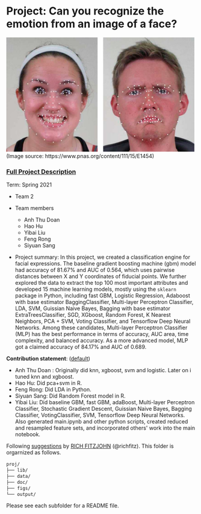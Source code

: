 # Project: Can you recognize the emotion from an image of a face? 
<img src="figs/CE.jpg" alt="Compound Emotions" width="500"/>
(Image source: https://www.pnas.org/content/111/15/E1454)

### [Full Project Description](doc/project3_desc.md)

Term: Spring 2021

+ Team 2
+ Team members
	+ Anh Thu Doan
	+ Hao Hu
	+ Yibai Liu
	+ Feng Rong
	+ Siyuan Sang

+ Project summary: In this project, we created a classification engine for facial expressions. The baseline gradient boosting machine (gbm) model had accuracy of 81.67% and AUC of 0.564, which uses pairwise distances between X and Y coordinates of fiducial points. We further explored the data to extract the top 100 most important attributes and developed 15 machine learning models, mostly using the `sklearn` package in Python, including fast GBM, Logistic Regression, Adaboost with base estimator BaggingClassifier, Multi-layer Perceptron Classifier, LDA, SVM, Guissian Naive Bayes, Bagging with base estimator ExtraTreesClassifier, SGD, XGboost, Random Forest, K Nearest Neighbors, PCA + SVM, Voting Classifier, and Tensorflow Deep Neural Networks. Among these candidates, Multi-layer Perceptron Classifier (MLP) has the best performance in terms of accuracy, AUC area, time complexity, and balanced accuracy. As a more advanced model, MLP got a claimed accuracy of 84.17% and AUC of 0.689. 
	
**Contribution statement**: ([default](doc/a_note_on_contributions.md)) 
 - Anh Thu Doan : Originally did knn, xgboost, svm and logistic. Later on i tuned knn and xgboost.
 - Hao Hu: Did pca+svm in R.
 - Feng Rong: Did LDA in Python.
 - Siyuan Sang: Did Random Forest model in R.
 - Yibai Liu: Did baseline GBM, fast GBM, adaBoost, Multi-layer Perceptron Classifier, Stochastic Gradient Descent, Guissian Naive Bayes, Bagging Classifier, VotingClassifier, SVM, Tensorflow Deep Neural Networks. Also generated main.ipynb and other python scripts, created reduced and resampled feature sets, and incorporated others' work into the main notebook.

Following [suggestions](http://nicercode.github.io/blog/2013-04-05-projects/) by [RICH FITZJOHN](http://nicercode.github.io/about/#Team) (@richfitz). This folder is orgarnized as follows.

```
proj/
├── lib/
├── data/
├── doc/
├── figs/
└── output/
```

Please see each subfolder for a README file.
